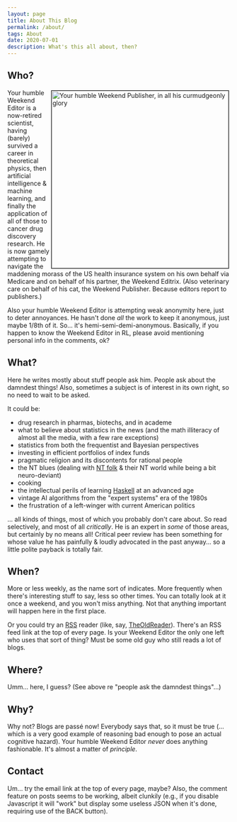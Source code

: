 ```yaml
---
layout: page
title: About This Blog
permalink: /about/
tags: About
date: 2020-07-01
description: What's this all about, then?
---
```


## Who?

<img src="{{ site.baseurl }}/images/2020-07-01-about-weekend-publisher.jpg" width="400" height="400" alt="Your humble Weekend Publisher, in all his curmudgeonly glory" title="Your humble Weekend Publisher, in all his curmudgeonly glory" style="float: right; margin: 3px 3px 3px 3px; border: 1px solid #000000;"/>
Your humble Weekend Editor is a now-retired scientist, having (barely) survived a career
in theoretical physics, then artificial intelligence &amp; machine learning, and finally
the application of all of those to cancer drug discovery research.  He is now gamely
attempting to navigate the maddening morass of the US health insurance system on his own
behalf via Medicare and on behalf of his partner, the Weekend Editrix.  (Also veterinary
care on behalf of his cat, the Weekend Publisher.  Because editors report to publishers.)  

Also your humble Weekend Editor is attempting weak anonymity here, just to deter
annoyances.  He hasn't done _all_ the work to keep it anonymous, just maybe 1/8th of it.
So... it's hemi-semi-demi-anonymous.  Basically, if you happen to know the Weekend Editor
in RL, please avoid mentioning personal info in the comments, ok?  

## What?

Here he writes mostly about stuff people ask him.  People ask about the damndest things!
Also, sometimes a subject is of interest in its own right, so no need to wait to be asked.  

It could be:  

- drug research in pharmas, biotechs, and in academe
- what to believe about statistics in the news (and the math illiteracy of almost all the media, with a few rare exceptions)
- statistics from both the frequentist and Bayesian perspectives
- investing in efficient portfolios of index funds
- pragmatic religion and its discontents for rational people
- the NT blues (dealing with [NT folk](https://en.wikipedia.org/wiki/Neurotypical "Neurotypical") &amp; their NT world while being a bit neuro-deviant)
- cooking
- the intellectual perils of learning [Haskell](https://haskell.org/) at an advanced age
- vintage AI algorithms from the "expert systems" era of the 1980s
- the frustration of a left-winger with current American politics 

... all kinds of things, most of which you probably don't care about.  So read selectively,
and most of all _critically_.  He is an expert in _some_ of those areas, but certainly by
no means all!  Critical peer review has been something for whose value he has
painfully &amp; loudly advocated in the past anyway... so a little polite payback is totally fair.  

## When?

More or less weekly, as the name sort of indicates.  More frequently when there's
interesting stuff to say, less so other times.  You can totally look at it once a weekend,
and you won't miss anything.  Not that anything important will happen here in the first
place.  

Or you could try an [RSS](https://en.wikipedia.org/wiki/RSS) reader (like, say,
[TheOldReader](https://theoldreader.com/)).  There's an RSS feed link at the top of
every page.  Is your Weekend Editor the only one left who uses that sort of thing?  Must
be some old guy who still reads a lot of blogs.  

## Where?

Umm... here, I guess?  (See above re "people ask the damndest things"...)  

## Why?

Why not?  Blogs are passé now!  Everybody says that, so it must be true (... which
is a very good example of reasoning bad enough to pose an actual cognitive hazard).  Your humble
Weekend Editor _never_ does anything fashionable.  It's almost a matter of _principle_.  

## Contact

Um... try the email link at the top of every page, maybe?  Also, the comment feature on posts
seems to be working, albeit clunkily (e.g., if you disable Javascript it will "work" but display
some useless JSON when it's done, requiring use of the BACK button).  
